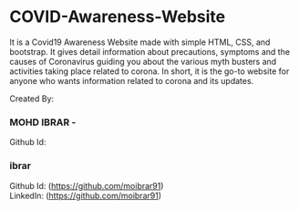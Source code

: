 # COVID-Awareness-Website
It is a Covid19 Awareness Website made with simple HTML, CSS, and bootstrap.
It gives detail information about precautions, symptoms and the causes of Coronavirus guiding you about the various myth busters 
and activities taking place related to corona.
In short, it is the go-to website for anyone who wants information related to corona and its updates.

Created By:

### MOHD IBRAR -
Github Id: 

### ibrar
Github Id: (https://github.com/moibrar91)\
LinkedIn: (https://github.com/moibrar91)
